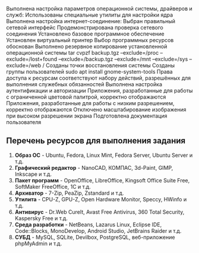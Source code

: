 Выполнена настройка параметров операционной системы, драйверов и служб:
Использованы специальные утилиты для настройки ядра
Выполнена настройка интернет-соединение:
Выбран правильный сетевой интерфейс
Продемонстрирована проверка сетевого соединения
Установлено базовое программное обеспечение
Установлен виртуальный принтер
Выбор программных ресурсов обоснован
Выполнено резервное копирование установленной операционной системы
tar cvpzf backup.tgz –exclude=/proc –exclude=/lost+found –exclude=/backup.tgz –exclude=/mnt –exclude=/sys –exclude=/web /
Созданы точки восстановления системы
Созданы группы пользователей
sudo apt install gnome-system-tools
Права доступа к ресурсам соответствуют набору действий, разрешённых для выполнения служебных обязанностей
Выполнена настройка аутентификации и авторизации
Приложения, разработанные для работы с ограниченной цветовой палитрой, корректно отображаются
Приложения, разработанные для работы с низким разрешением, корректно отображаются
Отключено масштабирование изображения при высоком разрешении экрана
Подготовлена документация пользователя

## Перечень ресурсов для выполнения задания

1. **Образ ОС** - Ubuntu, Fedora, Linux Mint, Fedora Server, Ubuntu Server и т.д.
2. **Графический редактор** - NanoCAD, КОМПАС, 3d-Paint, GIMP, Inkscape и т.д.
3. **Пакет программ** - OpenOffice, LibreOffice, Kingsoft Office Suite Free, SoftMaker FreeOffice, 1С и т.д.
4. **Архиватор** - 7-Zip, PeaZip, Zstandard и т.д.
5. **Утилита** - CPU-Z, GPU-Z, Open Hardware Monitor, Speccy, HWinfo и т.д.
6. **Антивирус** - Dr.Web CureIt, Avast Free Antivirus, 360 Total Security, Kaspersky Free и т.д.
7. **Среда разработки** - NetBeans, Lazarus Linux, Eclipse IDE, Code::Blocks, MonoDevelop, Android Studio, JetBrains Raider и т.д.
8. **СУБД** - MySQL, SQLite, Devilbox, PostgreSQL, веб-приложение phpMyAdmin и т.д.
```

